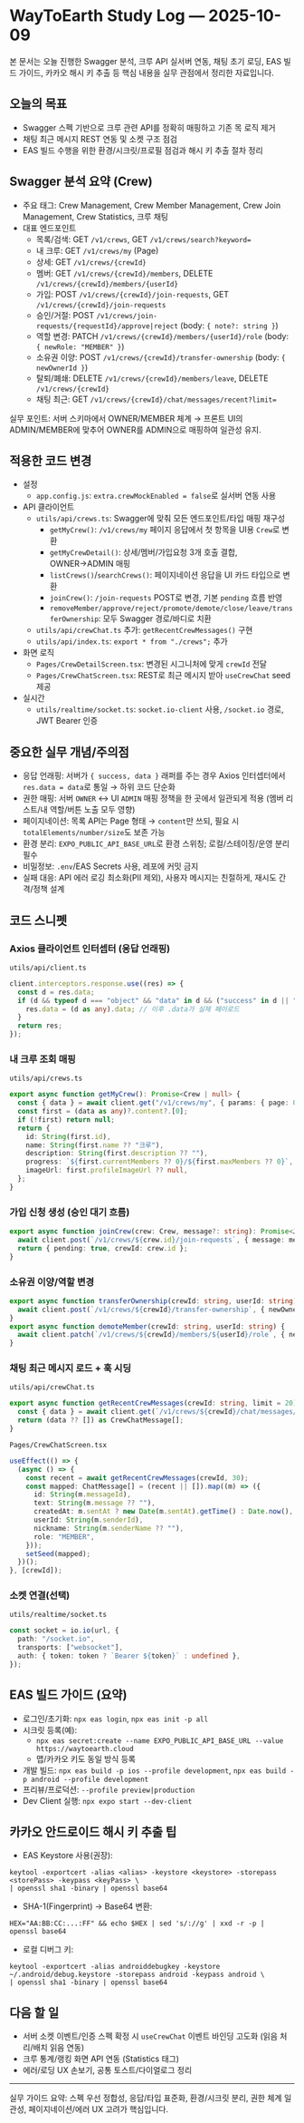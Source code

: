 # WayToEarth Study Log — 2025-10-09

본 문서는 오늘 진행한 Swagger 분석, 크루 API 실서버 연동, 채팅 초기 로딩, EAS 빌드 가이드, 카카오 해시 키 추출 등 핵심 내용을 실무 관점에서 정리한 자료입니다.

## 오늘의 목표
- Swagger 스펙 기반으로 크루 관련 API를 정확히 매핑하고 기존 목 로직 제거
- 채팅 최근 메시지 REST 연동 및 소켓 구조 점검
- EAS 빌드 수행을 위한 환경/시크릿/프로필 점검과 해시 키 추출 절차 정리

## Swagger 분석 요약 (Crew)
- 주요 태그: Crew Management, Crew Member Management, Crew Join Management, Crew Statistics, 크루 채팅
- 대표 엔드포인트
  - 목록/검색: GET `/v1/crews`, GET `/v1/crews/search?keyword=`
  - 내 크루: GET `/v1/crews/my` (Page)
  - 상세: GET `/v1/crews/{crewId}`
  - 멤버: GET `/v1/crews/{crewId}/members`, DELETE `/v1/crews/{crewId}/members/{userId}`
  - 가입: POST `/v1/crews/{crewId}/join-requests`, GET `/v1/crews/{crewId}/join-requests`
  - 승인/거절: POST `/v1/crews/join-requests/{requestId}/approve|reject` (body: `{ note?: string }`)
  - 역할 변경: PATCH `/v1/crews/{crewId}/members/{userId}/role` (body: `{ newRole: "MEMBER" }`)
  - 소유권 이양: POST `/v1/crews/{crewId}/transfer-ownership` (body: `{ newOwnerId }`)
  - 탈퇴/폐쇄: DELETE `/v1/crews/{crewId}/members/leave`, DELETE `/v1/crews/{crewId}`
  - 채팅 최근: GET `/v1/crews/{crewId}/chat/messages/recent?limit=`

실무 포인트: 서버 스키마에서 OWNER/MEMBER 체계 → 프론트 UI의 ADMIN/MEMBER에 맞추어 OWNER를 ADMIN으로 매핑하여 일관성 유지.

## 적용한 코드 변경
- 설정
  - `app.config.js`: `extra.crewMockEnabled = false`로 실서버 연동 사용
- API 클라이언트
  - `utils/api/crews.ts`: Swagger에 맞춰 모든 엔드포인트/타입 매핑 재구성
    - `getMyCrew()`: `/v1/crews/my` 페이지 응답에서 첫 항목을 UI용 `Crew`로 변환
    - `getMyCrewDetail()`: 상세/멤버/가입요청 3개 호출 결합, OWNER→ADMIN 매핑
    - `listCrews()`/`searchCrews()`: 페이지네이션 응답을 UI 카드 타입으로 변환
    - `joinCrew()`: `/join-requests` POST로 변경, 기본 `pending` 흐름 반영
    - `removeMember/approve/reject/promote/demote/close/leave/transferOwnership`: 모두 Swagger 경로/바디로 치환
  - `utils/api/crewChat.ts` 추가: `getRecentCrewMessages()` 구현
  - `utils/api/index.ts`: `export * from "./crews";` 추가
- 화면 로직
  - `Pages/CrewDetailScreen.tsx`: 변경된 시그니처에 맞게 `crewId` 전달
  - `Pages/CrewChatScreen.tsx`: REST로 최근 메시지 받아 `useCrewChat` seed 제공
- 실시간
  - `utils/realtime/socket.ts`: `socket.io-client` 사용, `/socket.io` 경로, JWT Bearer 인증

## 중요한 실무 개념/주의점
- 응답 언래핑: 서버가 `{ success, data }` 래퍼를 주는 경우 Axios 인터셉터에서 `res.data = data`로 통일 → 하위 코드 단순화
- 권한 매핑: 서버 `OWNER` ↔ UI `ADMIN` 매핑 정책을 한 곳에서 일관되게 적용 (멤버 리스트/내 역할/버튼 노출 모두 영향)
- 페이지네이션: 목록 API는 Page 형태 → `content`만 쓰되, 필요 시 `totalElements/number/size`도 보존 가능
- 환경 분리: `EXPO_PUBLIC_API_BASE_URL`로 환경 스위칭; 로컬/스테이징/운영 분리 필수
- 비밀정보: `.env`/EAS Secrets 사용, 레포에 커밋 금지
- 실패 대응: API 에러 로깅 최소화(PII 제외), 사용자 메시지는 친절하게, 재시도 간격/정책 설계

## 코드 스니펫

### Axios 클라이언트 인터셉터 (응답 언래핑)
`utils/api/client.ts`
```ts
client.interceptors.response.use((res) => {
  const d = res.data;
  if (d && typeof d === "object" && "data" in d && ("success" in d || "message" in d)) {
    res.data = (d as any).data; // 이후 .data가 실제 페이로드
  }
  return res;
});
```

### 내 크루 조회 매핑
`utils/api/crews.ts`
```ts
export async function getMyCrew(): Promise<Crew | null> {
  const { data } = await client.get("/v1/crews/my", { params: { page: 0, size: 1 } });
  const first = (data as any)?.content?.[0];
  if (!first) return null;
  return {
    id: String(first.id),
    name: String(first.name ?? "크루"),
    description: String(first.description ?? ""),
    progress: `${first.currentMembers ?? 0}/${first.maxMembers ?? 0}`,
    imageUrl: first.profileImageUrl ?? null,
  };
}
```

### 가입 신청 생성 (승인 대기 흐름)
```ts
export async function joinCrew(crew: Crew, message?: string): Promise<JoinResult> {
  await client.post(`/v1/crews/${crew.id}/join-requests`, { message: message ?? "" });
  return { pending: true, crewId: crew.id };
}
```

### 소유권 이양/역할 변경
```ts
export async function transferOwnership(crewId: string, userId: string) {
  await client.post(`/v1/crews/${crewId}/transfer-ownership`, { newOwnerId: Number(userId) });
}
export async function demoteMember(crewId: string, userId: string) {
  await client.patch(`/v1/crews/${crewId}/members/${userId}/role`, { newRole: "MEMBER" });
}
```

### 채팅 최근 메시지 로드 + 훅 시딩
`utils/api/crewChat.ts`
```ts
export async function getRecentCrewMessages(crewId: string, limit = 20) {
  const { data } = await client.get(`/v1/crews/${crewId}/chat/messages/recent`, { params: { limit } });
  return (data ?? []) as CrewChatMessage[];
}
```
`Pages/CrewChatScreen.tsx`
```ts
useEffect(() => {
  (async () => {
    const recent = await getRecentCrewMessages(crewId, 30);
    const mapped: ChatMessage[] = (recent || []).map((m) => ({
      id: String(m.messageId),
      text: String(m.message ?? ""),
      createdAt: m.sentAt ? new Date(m.sentAt).getTime() : Date.now(),
      userId: String(m.senderId),
      nickname: String(m.senderName ?? ""),
      role: "MEMBER",
    }));
    setSeed(mapped);
  })();
}, [crewId]);
```

### 소켓 연결(선택)
`utils/realtime/socket.ts`
```ts
const socket = io.io(url, {
  path: "/socket.io",
  transports: ["websocket"],
  auth: { token: token ? `Bearer ${token}` : undefined },
});
```

## EAS 빌드 가이드 (요약)
- 로그인/초기화: `npx eas login`, `npx eas init -p all`
- 시크릿 등록(예):
  - `npx eas secret:create --name EXPO_PUBLIC_API_BASE_URL --value https://waytoearth.cloud`
  - 맵/카카오 키도 동일 방식 등록
- 개발 빌드: `npx eas build -p ios --profile development`, `npx eas build -p android --profile development`
- 프리뷰/프로덕션: `--profile preview|production`
- Dev Client 실행: `npx expo start --dev-client`

## 카카오 안드로이드 해시 키 추출 팁
- EAS Keystore 사용(권장):
```
keytool -exportcert -alias <alias> -keystore <keystore> -storepass <storePass> -keypass <keyPass> \
| openssl sha1 -binary | openssl base64
```
- SHA-1(Fingerprint) → Base64 변환:
```
HEX="AA:BB:CC:...:FF" && echo $HEX | sed 's/://g' | xxd -r -p | openssl base64
```
- 로컬 디버그 키:
```
keytool -exportcert -alias androiddebugkey -keystore ~/.android/debug.keystore -storepass android -keypass android \
| openssl sha1 -binary | openssl base64
```

## 다음 할 일
- 서버 소켓 이벤트/인증 스펙 확정 시 `useCrewChat` 이벤트 바인딩 고도화 (읽음 처리/배치 읽음 연동)
- 크루 통계/랭킹 화면 API 연동 (Statistics 태그)
- 에러/로딩 UX 손보기, 공통 토스트/다이얼로그 정리

---
실무 가이드 요약: 스펙 우선 정합성, 응답/타입 표준화, 환경/시크릿 분리, 권한 체계 일관성, 페이지네이션/에러 UX 고려가 핵심입니다.

